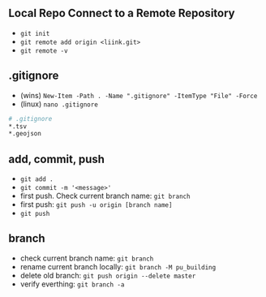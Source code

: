 ## Local Repo Connect to a Remote Repository
- `git init`
- `git remote add origin <liink.git>`
- `git remote -v`

## .gitignore
- (wins) `New-Item -Path . -Name ".gitignore" -ItemType "File" -Force`
- (linux) `nano .gitignore`

``` bash
# .gitignore
*.tsv
*.geojson
```

## add, commit, push
- `git add .`
- `git commit -m '<message>'`
- first push. Check current branch name: `git branch`
- first push: `git push -u origin [branch name]`
- `git push`

## branch
- check current branch name: `git branch`
- rename current branch locally: `git branch -M pu_building`
- delete old branch: `git push origin --delete master`
- verify everthing: `git branch -a`

